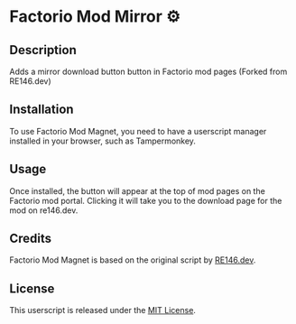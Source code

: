 # Factorio Mod Mirror ⚙️

## Description

Adds a mirror download button button in Factorio mod pages (Forked from RE146.dev)

## Installation

To use Factorio Mod Magnet, you need to have a userscript manager installed in your browser, such as Tampermonkey.

## Usage

Once installed, the button will appear at the top of mod pages on the Factorio mod portal. Clicking it will take you to the download page for the mod on re146.dev.

## Credits

Factorio Mod Magnet is based on the original script by [RE146.dev](https://re146.dev/).

## License

This userscript is released under the [MIT License](LICENSE).

